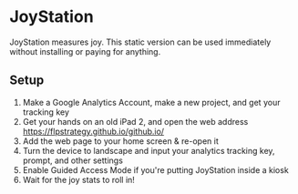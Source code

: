 # JoyStation

JoyStation measures joy. This static version can be used immediately without installing or paying for anything.

## Setup

1. Make a Google Analytics Account, make a new project, and get your tracking key
2. Get your hands on an old iPad 2, and open the web address https://flpstrategy.github.io/github.io/
3. Add the web page to your home screen & re-open it
4. Turn the device to landscape and input your analytics tracking key, prompt, and other settings
5. Enable Guided Access Mode if you're putting JoyStation inside a kiosk
6. Wait for the joy stats to roll in!

